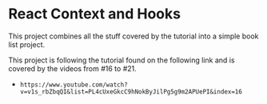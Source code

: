 # React Context and Hooks

This project combines all the stuff covered by the tutorial into a simple book list project.

This project is following the tutorial found on the following link and is covered by the videos from #16 to #21. 
- `https://www.youtube.com/watch?v=v1s_rbZbqQI&list=PL4cUxeGkcC9hNokByJilPg5g9m2APUePI&index=16` 

